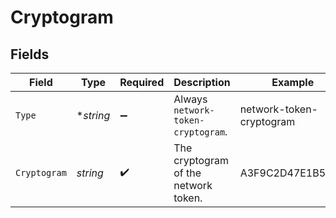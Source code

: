 # Cryptogram


## Fields

| Field                                | Type                                 | Required                             | Description                          | Example                              |
| ------------------------------------ | ------------------------------------ | ------------------------------------ | ------------------------------------ | ------------------------------------ |
| `Type`                               | **string*                            | :heavy_minus_sign:                   | Always `network-token-cryptogram`.   | network-token-cryptogram             |
| `Cryptogram`                         | *string*                             | :heavy_check_mark:                   | The cryptogram of the network token. | A3F9C2D47E1B56A9                     |